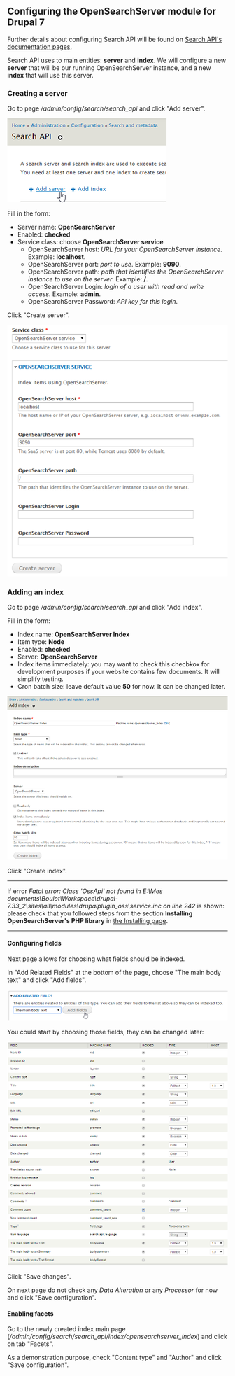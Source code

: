 ## Configuring the OpenSearchServer module for Drupal 7

Further details about configuring Search API will be found on [Search API's documentation pages](https://www.drupal.org/node/1251246).

Search API uses to main entities: **server** and **index**. We will configure a new **server** that will be our running OpenSearchServer instance, and a new **index** that will use this server.

### Creating a server

Go to page _/admin/config/search/search\_api_ and click "Add server". 

![Adding a server](drupal_addserver.png)

Fill in the form:

* Server name: **OpenSearchServer**
* Enabled: **checked**
* Service class: choose **OpenSearchServer service**
  * OpenSearchServer host: _URL for your OpenSearchServer instance_. Example: **localhost**.
  * OpenSearchServer port: _port to use_. Example: **9090**.
  * OpenSearchServer path: _path that identifies the OpenSearchServer instance to use on the server_. Example: **/**.
  * OpenSearchServer Login: _login of a user with read and write access_. Example: **admin**.
  * OpenSearchServer Password: _API key for this login_.

Click "Create server".

![Filling in the form](drupal_addserver2.png)
  
### Adding an index

Go to page _/admin/config/search/search\_api_ and click "Add index". 

Fill in the form:

* Index name: **OpenSearchServer Index**
* Item type: **Node**
* Enabled: **checked**
* Server: **OpenSearchServer**
* Index items immediately: you may want to check this checbkox for development purposes if your website contains few documents. It will simplify testing.
* Cron batch size: leave default value **50** for now. It can be changed later.

![Adding an index](drupal_addindex.png)
  
Click "Create index".

---

If error _Fatal error: Class 'OssApi' not found in E:\Mes documents\Boulot\Workspace\drupal-7.33_2\sites\all\modules\drupalplugin_oss\service.inc on line 242_ is shown: please check that you followed steps from the section **Installing OpenSearchServer's PHP library** in [the Installing page](installing.md).

---

#### Configuring fields

Next page allows for choosing what fields should be indexed.

In "Add Related Fields" at the bottom of the page, choose "The main body text" and click "Add fields".

![Add related fields](drupal_addrelatedfields.png)

You could start by choosing those fields, they can be changed later:

![Choose fields to index](drupal_indexfields.png)
  

Click "Save changes".

On next page do not check any _Data Alteration_ or any _Processor_ for now and click "Save configuration".

#### Enabling facets

Go to the newly created index main page (_/admin/config/search/search\_api/index/opensearchserver\_index_) and click on tab "Facets".

As a demonstration purpose, check "Content type" and "Author" and click "Save configuration".
